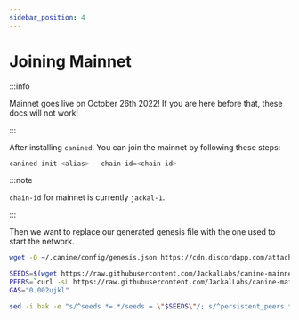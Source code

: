 ```yaml
---
sidebar_position: 4
---
```

# Joining Mainnet

:::info

Mainnet goes live on October 26th 2022! If you are here before that, these docs will not work!

:::

After installing `canined`. You can join the mainnet by following these steps:

```sh
canined init <alias> --chain-id=<chain-id>
```

:::note

`chain-id` for mainnet is currently `jackal-1`.

:::

Then we want to replace our generated genesis file with the one used to start the network.

```sh
wget -O ~/.canine/config/genesis.json https://cdn.discordapp.com/attachments/1002389406650466405/1034968352591986859/updated_genesis2.json

SEEDS=$(wget https://raw.githubusercontent.com/JackalLabs/canine-mainnet-genesis/master/genesis/seeds.txt -q -O -)
PEERS=`curl -sL https://raw.githubusercontent.com/JackalLabs/canine-mainnet-genesis/master/genesis/peers.txt | sort -R | head -n $PEERCOUNT | awk '{print $1}' | paste -s -d, -`
GAS="0.002ujkl"

sed -i.bak -e "s/^seeds *=.*/seeds = \"$SEEDS\"/; s/^persistent_peers *=.*/persistent_peers = \"$PEERS\"/" $HOME/.canine/config/config.toml
```

